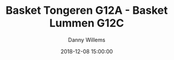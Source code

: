 ---
layout: album
title: Basket Tongeren G12A - Basket Lummen G12C
description: Competitie wedstrijd tussen Basket Tongeren G12A en Basket Lummen G12 C.
date: 2018-12-08 15:00:00
cover: /albums/2018-12-08-Basket-Tongeren-G12A-Basket-Lummen-G12C/thumbnails/DSC_0092.jpg
author: Danny Willems
archived: true
pagination: 
  enabled: true
  images: true
  imageLayout: image
  itemsPerPage: 64
---